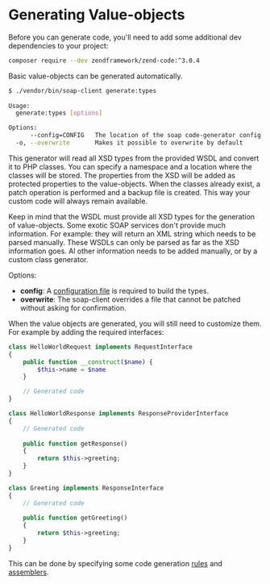 # Generating Value-objects

Before you can generate code, you'll need to add some additional dev dependencies to your project:
```sh
composer require --dev zendframework/zend-code:^3.0.4
```

Basic value-objects can be generated automatically.

```sh
$ ./vendor/bin/soap-client generate:types
                                                                                                                                       [16:13:38]
Usage:
  generate:types [options]

Options:
      --config=CONFIG   The location of the soap code-generator config file
  -o, --overwrite       Makes it possible to overwrite by default

```

This generator will read all XSD types from the provided WSDL and convert it to PHP classes.
 You can specify a namespace and a location where the classes will be stored.
 The properties from the XSD will be added as protected properties to the value-objects.
 When the classes already exist, a patch operation is performed and a backup file is created. 
 This way your custom code will always remain available.

Keep in mind that the WSDL must provide all XSD types for the generation of value-objects.
 Some exotic SOAP services don't provide much information. For example: they will return an XML string which needs to be parsed manually.
 These WSDLs can only be parsed as far as the XSD information goes.
 Al other information needs to be added manually, or by a custom class generator.

Options:

- **config**: A [configuration file](../code-generation/configuration.md) is required to build the types. 
- **overwrite**: The soap-client overrides a file that cannot be patched without asking for confirmation.


When the value objects are generated, you will still need to customize them.
 For example by adding the required interfaces:

```php
class HelloWorldRequest implements RequestInterface
{
    public function __construct($name) {
        $this->name = $name
    }

    // Generated code
}

class HelloWorldResponse implements ResponseProviderInterface
{
    // Generated code
    
    public function getResponse()
    {
        return $this->greeting;
    }
}

class Greeting implements ResponseInterface
{
    // Generated code
    
    public function getGreeting()
    {
        return $this->greeting;
    }
}

```

This can be done by specifying some code generation [rules](../code-generation/rules.md) and [assemblers](../code-generation/assemblers.md).
